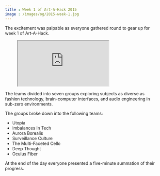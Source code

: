 ```yaml
---
title : Week 1 of Art-A-Hack 2015
image : /images/og/2015-week-1.jpg
---
```

The excitement was palpable as everyone gathered round to gear up for week 1 of Art-A-Hack.

<figure class="video">
	<iframe src="https://www.flickr.com/photos/125924023@N07/18877206609/in/set-72157654523057248/player/" allowfullscreen webkitallowfullscreen mozallowfullscreen oallowfullscreen msallowfullscreen></iframe>
</figure>

The teams divided into seven groups exploring subjects as diverse as fashion technology, brain-computer interfaces, and audio engineering in sub-zero environments.

<!--excerpt-ends-->

The groups broke down into the following teams:

<ul>
	<li>Utopia</li>
	<li>Imbalances In Tech</li>
	<li>Aurora Borealis</li>
	<li>Surveillance Culture</li>
	<li>The Multi-Faceted Cello</li>
	<li>Deep Thought</li>
	<li>Oculus Fiber</li>
</ul>

At the end of the day everyone presented a five-minute summation of their progress.